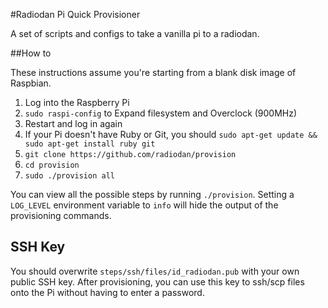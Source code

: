 #Radiodan Pi Quick Provisioner

A set of scripts and configs to take a vanilla pi to a radiodan.

##How to

These instructions assume you're starting from a blank disk image of Raspbian.

1. Log into the Raspberry Pi
2. `sudo raspi-config` to Expand filesystem and Overclock (900MHz)
3. Restart and log in again
4. If your Pi doesn't have Ruby or Git, you should `sudo apt-get update && sudo apt-get install ruby git`
5. `git clone https://github.com/radiodan/provision`
6. `cd provision`
7. `sudo ./provision all`

You can view all the possible steps by running `./provision`.
Setting a `LOG_LEVEL` environment variable to `info` will hide the output of the provisioning commands.

## SSH Key

You should overwrite `steps/ssh/files/id_radiodan.pub` with your own public SSH key. After provisioning, you can use this key to ssh/scp files onto the Pi without having to enter a password.
